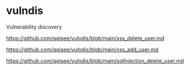 # vulndis
Vulnerability discovery



https://github.com/qqisee/vulndis/blob/main/xss_delete_user.md

https://github.com/qqisee/vulndis/blob/main/xss_add_user.md

https://github.com/qqisee/vulndis/blob/main/sqlInjection_delete_user.md
